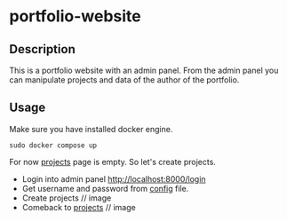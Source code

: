# portfolio-website

## Description
This is a portfolio website with an admin panel. From the admin panel you can manipulate projects and data of the author of the portfolio.

## Usage
Make sure you have installed docker engine.

```console
sudo docker compose up
```
For now [projects](http://localhost:8000/projects) page is empty. So let's create projects.
- Login into admin panel [http://localhost:8000/login](http://localhost:8000/login)
- Get username and password from [config](configs/config.yaml) file.
- Create projects
// image
- Comeback to [projects](http://localhost:8000/projects)
// image
